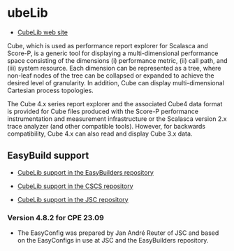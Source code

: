 # ubeLib

- [CubeLib web site](https://www.scalasca.org/scalasca/software/cube-4.x/download.html)

Cube, which is used as performance report explorer for Scalasca and Score-P, is a generic tool for displaying a multi-dimensional performance space consisting of the dimensions (i) performance metric, (ii) call path, and (iii) system resource. Each dimension can be represented as a tree, where non-leaf nodes of the tree can be collapsed or expanded to achieve the desired level of granularity. In addition, Cube can display multi-dimensional Cartesian process topologies.

The Cube 4.x series report explorer and the associated Cube4 data format is provided for Cube files produced with the Score-P performance instrumentation and measurement infrastructure or the Scalasca version 2.x trace analyzer (and other compatible tools). However, for backwards compatibility, Cube 4.x can also read and display Cube 3.x data.


## EasyBuild support

-   [CubeLib support in the EasyBuilders repository](https://github.com/easybuilders/easybuild-easyconfigs/tree/develop/easybuild/easyconfigs/c/CubeLib)
 
-   [CubeLib support in the CSCS repository](https://github.com/easybuilders/CSCS/tree/master/easybuild/easyconfigs/c/CubeLib)

-   [CubeLib support in the JSC repository](https://github.com/easybuilders/JSC/tree/2024/Golden_Repo/c/CubeLib)


### Version 4.8.2 for CPE 23.09

-   The EasyConfig was prepared by Jan André Reuter of JSC and based on the EasyConfigs
    in use at JSC and the EasyBuilders repository.




